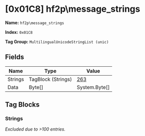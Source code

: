 # [0x01C8] hf2p\message_strings

**Name:** ```hf2p\message_strings```

**Index:** ```0x01C8```

**Tag Group:** ```MultilingualUnicodeStringList (unic)```

## Fields

Name	| Type	| Value
---	|---	|---	|
Strings	|TagBlock (Strings)	|[263](#strings)
Data	|Byte[]	|System.Byte[]


## Tag Blocks

### Strings

*Excluded due to >100 entries.*